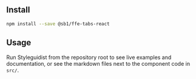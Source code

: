 ## Install

```bash
npm install --save @sb1/ffe-tabs-react
```

## Usage

Run Styleguidist from the repository root to see live examples and documentation,
or see the markdown files next to the component code in `src/`.
